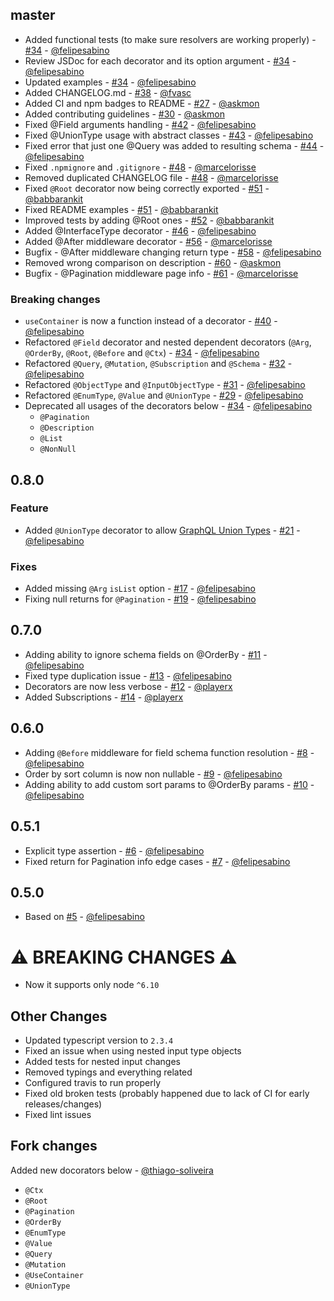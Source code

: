 ## master

- Added functional tests (to make sure resolvers are working properly) - [#34](https://github.com/indigotech/graphql-schema-decorator/pull/34) - [@felipesabino](https://github.com/felipesabino)
- Review JSDoc for each decorator and its option argument - [#34](https://github.com/indigotech/graphql-schema-decorator/pull/34) - [@felipesabino](https://github.com/felipesabino)
- Updated examples - [#34](https://github.com/indigotech/graphql-schema-decorator/pull/34) - [@felipesabino](https://github.com/felipesabino)
- Added CHANGELOG.md - [#38](https://github.com/indigotech/graphql-schema-decorator/pull/38) - [@fvasc](https://github.com/fvasc)
- Added CI and npm badges to README - [#27](https://github.com/indigotech/graphql-schema-decorator/pull/27) - [@askmon](https://github.com/askmon)
- Added contributing guidelines - [#30](https://github.com/indigotech/graphql-schema-decorator/pull/30) - [@askmon](https://github.com/askmon)
- Fixed @Field arguments handling - [#42](https://github.com/indigotech/graphql-schema-decorator/pull/42) - [@felipesabino](https://github.com/felipesabino)
- Fixed @UnionType usage with abstract classes - [#43](https://github.com/indigotech/graphql-schema-decorator/pull/43) - [@felipesabino](https://github.com/felipesabino)
- Fixed error that just one @Query was added to resulting schema - [#44](https://github.com/indigotech/graphql-schema-decorator/pull/44) - [@felipesabino](https://github.com/felipesabino)
- Fixed `.npmignore` and `.gitignore` - [#48](https://github.com/indigotech/graphql-schema-decorator/pull/48) - [@marcelorisse](https://github.com/marcelorisse)
- Removed duplicated CHANGELOG file - [#48](https://github.com/indigotech/graphql-schema-decorator/pull/48) - [@marcelorisse](https://github.com/marcelorisse)
- Fixed `@Root` decorator now being correctly exported - [#51](https://github.com/indigotech/graphql-schema-decorator/pull/51) - [@babbarankit](https://github.com/babbarankit)
- Fixed README examples - [#51](https://github.com/indigotech/graphql-schema-decorator/pull/51) - [@babbarankit](https://github.com/babbarankit)
- Improved tests by adding @Root ones - [#52](https://github.com/indigotech/graphql-schema-decorator/pull/52) - [@babbarankit](https://github.com/babbarankit)
- Added @InterfaceType decorator - [#46](https://github.com/indigotech/graphql-schema-decorator/pull/46) - [@felipesabino](https://github.com/felipesabino)
- Added @After middleware decorator - [#56](https://github.com/indigotech/graphql-schema-decorator/pull/56) - [@marcelorisse](https://github.com/marcelorisse)
- Bugfix - @After middleware changing return type - [#58](https://github.com/indigotech/graphql-schema-decorator/pull/58) - [@felipesabino](https://github.com/felipesabino)
- Removed wrong comparison on description - [#60](https://github.com/indigotech/graphql-schema-decorator/pull/60) - [@askmon](https://github.com/askmon)
- Bugfix - @Pagination middleware page info - [#61](https://github.com/indigotech/graphql-schema-decorator/pull/61) - [@marcelorisse](https://github.com/marcelorisse)

### Breaking changes

- `useContainer` is now a function instead of a decorator - [#40](https://github.com/indigotech/graphql-schema-decorator/pull/40) - [@felipesabino](https://github.com/felipesabino)
- Refactored `@Field` decorator and nested dependent decorators (`@Arg`, `@OrderBy`, `@Root`, `@Before` and `@Ctx`) - [#34](https://github.com/indigotech/graphql-schema-decorator/pull/34) - [@felipesabino](https://github.com/felipesabino)
- Refactored `@Query`, `@Mutation`, `@Subscription` and `@Schema` - [#32](https://github.com/indigotech/graphql-schema-decorator/pull/32) - [@felipesabino](https://github.com/felipesabino)
- Refactored `@ObjectType` and `@InputObjectType` - [#31](https://github.com/indigotech/graphql-schema-decorator/pull/31) - [@felipesabino](https://github.com/felipesabino)
- Refactored `@EnumType`, `@Value` and `@UnionType` - [#29](https://github.com/indigotech/graphql-schema-decorator/pull/29) - [@felipesabino](https://github.com/felipesabino)
- Deprecated all usages of the decorators below - [#34](https://github.com/indigotech/graphql-schema-decorator/pull/34) - [@felipesabino](https://github.com/felipesabino)
  - `@Pagination`
  - `@Description`
  - `@List`
  - `@NonNull`

## 0.8.0

### Feature

- Added `@UnionType` decorator to allow [GraphQL Union Types](http://graphql.org/learn/schema/#union-types) - [#21](https://github.com/indigotech/graphql-schema-decorator/pull/21) - [@felipesabino](https://github.com/felipesabino)

### Fixes

- Added missing `@Arg` `isList` option - [#17](https://github.com/indigotech/graphql-schema-decorator/pull/17) - [@felipesabino](https://github.com/felipesabino)
- Fixing null returns for `@Pagination` - [#19](https://github.com/indigotech/graphql-schema-decorator/pull/19) - [@felipesabino](https://github.com/felipesabino)

## 0.7.0

- Adding ability to ignore schema fields on @OrderBy - [#11](https://github.com/indigotech/graphql-schema-decorator/pull/11) - [@felipesabino](https://github.com/felipesabino)
- Fixed type duplication issue - [#13](https://github.com/indigotech/graphql-schema-decorator/pull/13) - [@felipesabino](https://github.com/felipesabino)
- Decorators are now less verbose - [#12](https://github.com/indigotech/graphql-schema-decorator/pull/12) - [@playerx](https://github.com/playerx)
- Added Subscriptions - [#14](https://github.com/indigotech/graphql-schema-decorator/pull/14) - [@playerx ](https://github.com/playerx )

## 0.6.0

- Adding `@Before` middleware for field schema function resolution - [#8](https://github.com/indigotech/graphql-schema-decorator/pull/8) - [@felipesabino](https://github.com/felipesabino)
- Order by sort column is now non nullable - [#9](https://github.com/indigotech/graphql-schema-decorator/pull/9) - [@felipesabino](https://github.com/felipesabino)
- Adding ability to add custom sort params to @OrderBy params - [#10](https://github.com/indigotech/graphql-schema-decorator/pull/10) - [@felipesabino](https://github.com/felipesabino)

## 0.5.1

- Explicit type assertion - [#6](https://github.com/indigotech/graphql-schema-decorator/pull/6) - [@felipesabino](https://github.com/felipesabino)
- Fixed return for Pagination info edge cases - [#7](https://github.com/indigotech/graphql-schema-decorator/pull/7) - [@felipesabino](https://github.com/felipesabino)

## 0.5.0

- Based on [#5](https://github.com/indigotech/graphql-schema-decorator/pull/5) - [@felipesabino](https://github.com/felipesabino)

# ⚠️  BREAKING CHANGES ⚠️ 

- Now it supports only node `^6.10`

## Other Changes

- Updated typescript version to `2.3.4`
- Fixed an issue when using nested input type objects 
- Added tests for nested input changes
- Removed typings and everything related
- Configured travis to run properly
- Fixed old broken tests (probably happened due to lack of CI for early releases/changes)
- Fixed lint issues

## Fork changes

Added new docorators below - [@thiago-soliveira](https://github.com/thiago-soliveira)
- `@Ctx`
- `@Root`
- `@Pagination`
- `@OrderBy`
- `@EnumType`
- `@Value`
- `@Query`
- `@Mutation`
- `@UseContainer`
- `@UnionType` 
